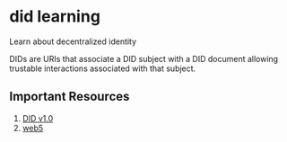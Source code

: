 # did learning
Learn about decentralized identity

 DIDs are URIs that associate a DID subject with a DID document allowing trustable interactions associated with that subject.


## Important Resources

1. [DID v1.0](https://www.w3.org/TR/did-core/)
2. [web5](https://developer.tbd.website/)
